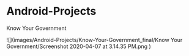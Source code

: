 # Android-Projects

Know Your Government

![](images/Android-Projects/Know-Your-Government_final/Know Your Government/Screenshot 2020-04-07 at 3.14.35 PM.png
)
